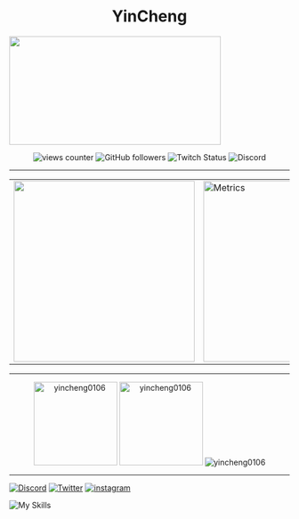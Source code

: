 <h1 align="center">YinCheng</h1>

  <a href="https://discord.com/users/464303066628227072">
    <img width="380" height="195" align="center" src="https://lanyard.cnrad.dev/api/464303066628227072?bg=FFFFFF00&animated=true&idleMessage=%E2%96%BC%20Tech%20Stack%20%28Not%20all%20mastered%29"/>
  </a>

<p align="center"> <img alt="views counter" src="https://komarev.com/ghpvc/?username=yincheng0106&label=views&color=8cff00&style=for-the-badge" alt="yincheng0106" /> <img alt="GitHub followers" src="https://img.shields.io/github/followers/YinCheng0106?logo=github&style=for-the-badge"> <img alt="Twitch Status" src="https://img.shields.io/twitch/status/yincheng0106?label=%E8%83%A4%E5%95%A6&logo=twitch&style=for-the-badge"> <img alt="Discord" src="https://img.shields.io/discord/545983691147575307?label=Discord&logo=discord&style=for-the-badge"> </p>

----
  <table align="center">
    <tbody>
        <tr>
            <td>
            <img  align="center" src="https://pbs.twimg.com/media/FqdtJuGaEAAmr1V?format=jpg&name=orig" height="325">
        </td>
        <td>
            <img  src="https://spotify-github-profile.vercel.app/api/view?uid=eason010630&cover_image=true&theme=default&show_offline=false&background_color=000000&bar_color=fa8500&bar_color_cover=true" alt="Metrics" height="325">
           </td>
          </tr>
     </tbody>
     </table>

---
<p align="center">
<img src="https://github-readme-stats.vercel.app/api/top-langs?username=yincheng0106&show_icons=true&theme=vision-friendly-dark&locale=zh-tw&layout=compact" alt="yincheng0106" height="150"/>
<img src="https://github-readme-stats.vercel.app/api?username=yincheng0106&show_icons=true&theme=vision-friendly-dark&locale=zh-tw" alt="yincheng0106" height="150"/>
<img src="https://github-profile-trophy.vercel.app/?username=yincheng0106" alt="yincheng0106"/>
</p>

---
[![Discord](https://skillicons.dev/icons?i=discord)](https://discord.gg/wkCbSMYFUp) [![Twitter](https://skillicons.dev/icons?i=twitter)](https://twitter.com/Yin_Cheng0106) [![instagram](https://skillicons.dev/icons?i=instagram)](https://www.instagram.com/_yincheng_/)

![My Skills](https://skillicons.dev/icons?i=js,html,css,nodejs,py,cpp,md,vue,vite)